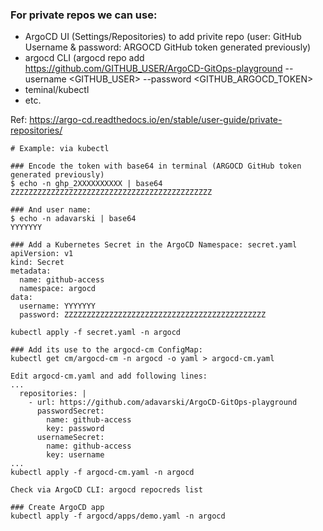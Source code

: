 ### For private repos we can use:
- ArgoCD UI (Settings/Repositories) to add privite repo (user: GitHub Username & password: ARGOCD GitHub token generated previously) 
- argocd CLI (argocd repo add https://github.com/GITHUB_USER/ArgoCD-GitOps-playground --username <GITHUB_USER> --password <GITHUB_ARGOCD_TOKEN>
- teminal/kubectl 
- etc.

Ref: https://argo-cd.readthedocs.io/en/stable/user-guide/private-repositories/ 

```
# Example: via kubectl 

### Encode the token with base64 in terminal (ARGOCD GitHub token generated previously)
$ echo -n ghp_2XXXXXXXXXX | base64
ZZZZZZZZZZZZZZZZZZZZZZZZZZZZZZZZZZZZZZZZZZZZZ

### And user name:
$ echo -n adavarski | base64
YYYYYYY

### Add a Kubernetes Secret in the ArgoCD Namespace: secret.yaml
apiVersion: v1
kind: Secret
metadata:
  name: github-access
  namespace: argocd
data:
  username: YYYYYYY
  password: ZZZZZZZZZZZZZZZZZZZZZZZZZZZZZZZZZZZZZZZZZZZZZ

kubectl apply -f secret.yaml -n argocd

### Add its use to the argocd-cm ConfigMap:
kubectl get cm/argocd-cm -n argocd -o yaml > argocd-cm.yaml

Edit argocd-cm.yaml and add following lines:
...
  repositories: |
    - url: https://github.com/adavarski/ArgoCD-GitOps-playground
      passwordSecret:
        name: github-access
        key: password
      usernameSecret:
        name: github-access
        key: username
...
kubectl apply -f argocd-cm.yaml -n argocd

Check via ArgoCD CLI: argocd repocreds list

### Create ArgoCD app 
kubectl apply -f argocd/apps/demo.yaml -n argocd
```
